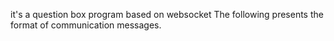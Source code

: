 it's a question box program based on websocket
The following presents the format of communication messages.
